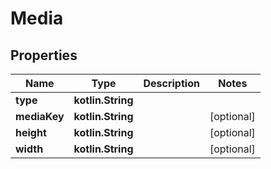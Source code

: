 
# Media

## Properties
Name | Type | Description | Notes
------------ | ------------- | ------------- | -------------
**type** | **kotlin.String** |  | 
**mediaKey** | **kotlin.String** |  |  [optional]
**height** | **kotlin.String** |  |  [optional]
**width** | **kotlin.String** |  |  [optional]



